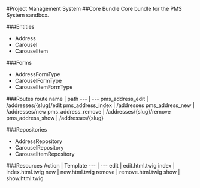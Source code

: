 #Project Management System
##Core Bundle
Core bundle for the PMS System sandbox.

###Entities
- Address
- Carousel
- CarouselItem

###Forms
- AddressFormType
- CarouselFormType
- CarouselItemFormType

###Routes
route name | path
--- | ---
pms_address_edit | /addresses/{slug}/edit
pms_address_index | /addresses
pms_address_new | /addresses/new
pms_address_remove | /addresses/{slug}/remove
pms_address_show | /addresses/{slug}

###Repositories
- AddressRepository
- CarouselRepository
- CarouselItemRepository

###Resources
Action | Template
--- | ---
edit | edit.html.twig
index | index.html.twig
new | new.html.twig
remove | remove.html.twig
show | show.html.twig
